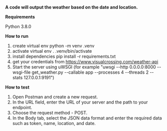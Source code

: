 __A code will output the weather based on the date and location.__

__Requirements__

 Python 3.8.0 

__How to run__
1. create virtual env python -m venv .venv
2. activate virtual env . .venv/bin/activate
3. install dependencies pip install -r requirements.txt
4. get your credentials from https://www.visualcrossing.com/weather-api
5. Start the server using uWSGI (for example "uwsgi --http 0.0.0.0:8000 --wsgi-file get_weather.py --callable app --processes 4 --threads 2 --stats 127.0.0.1:9191")

__How to test__
1. Open Postman and create a new request.
2. In the URL field, enter the URL of your server and the path to your endpoint.
3. Choose the request method - POST.
4. In the Body tab, select the JSON data format and enter the required data such as token, name, location, and date.
